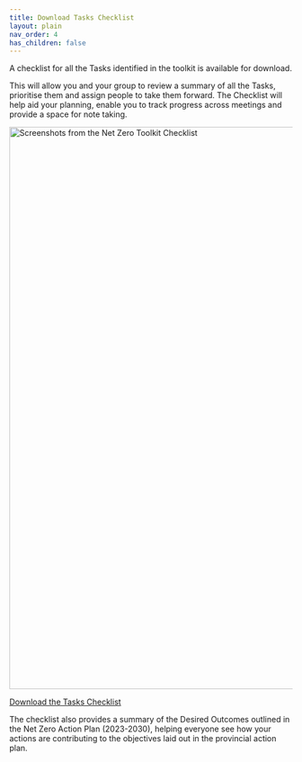 ```yaml
---
title: Download Tasks Checklist
layout: plain
nav_order: 4
has_children: false
---
```


A checklist for all the Tasks identified in the toolkit is available for download.

This will allow you and your group to review a summary of all the Tasks, prioritise them and assign people to take them forward. The  Checklist will help aid your planning, enable you to track progress across meetings and provide a space for note taking.

<img src='{{ "graphics/Toolkit-preview.jpg" | relative_url }}' alt="Screenshots from the Net Zero Toolkit Checklist" title="Checklist"  align="center" width="1000px"/>

[Download the Tasks Checklist](https://drive.google.com/file/d/17Bx4ZEfpsb-qC0lxoiVfmRu8eDFPneKP/view?usp=sharing)

The checklist also provides a summary of the Desired Outcomes outlined in the Net Zero Action Plan (2023-2030), helping everyone see how your actions are contributing to the objectives laid out in the provincial action plan.
